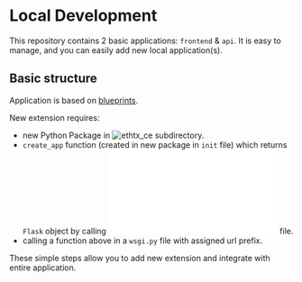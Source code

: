 # Local Development
This repository contains 2 basic applications: `frontend` & `api`.
It is easy to manage, and you can easily add new local application(s).

## Basic structure
Application is based on [blueprints](https://flask.palletsprojects.com/en/2.0.x/blueprints/).

New extension requires:
 - new Python Package in ![ethtx_ce](ethtx_ce/app/app) subdirectory.
- `create_app` function (created in new package in `init` file) which returns `Flask` object by calling ![app factory](ethtx_ce/app/app/factory.py) file.
- calling a function above in a `wsgi.py` file with assigned url prefix.

These simple steps allow you to add new extension and integrate with entire application.
